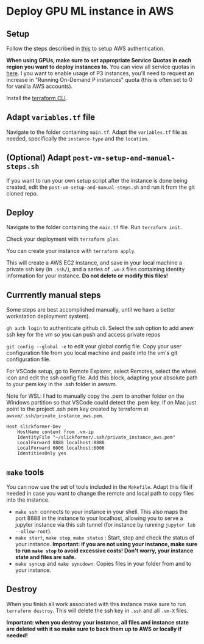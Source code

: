 # Deploy GPU ML instance in AWS

## Setup

Follow the steps described in [this](https://registry.terraform.io/providers/hashicorp/aws/latest/docs#authentication-and-configuration) to setup AWS authentication.

**When using GPUs, make sure to set appropriate Service Quotas in each region you want to deploy instances to.** You can view all service quotas in [here](https://console.aws.amazon.com/servicequotas/home/services/ec2/quotas). I you want to enable usage of P3 instances, you'll need to request an increase in "Running On-Demand P instances" quota (this is often set to 0 for vanilla AWS accounts).

Install the [terraform CLI](https://learn.hashicorp.com/tutorials/terraform/install-cli).

## Adapt `variables.tf` file

Navigate to the folder containing `main.tf`. Adapt the `variables.tf` file as needed, specifically the `instance-type` and the `location`.

## (Optional) Adapt `post-vm-setup-and-manual-steps.sh`

If you want to run your own setup script after the instance is done being created, edit the `post-vm-setup-and-manual-steps.sh` and run it from the git cloned repo.

## Deploy

Navigate to the folder containing the `main.tf` file. Run `terraform init`.

Check your deployment with `terraform plan`.

You can create your instance with `terraform apply`.

This will create a AWS EC2 instance, and save in your local machine a private ssh key (in `.ssh/`), and a series of `.vm-X` files containing identity information for your instance. **Do not delete or modify this files!**

## Currrently manual steps

Some steps are best accomplished manually, until we have a better workstation deployment system).

`gh auth login` to authenticate github cli. Select the ssh option to add anew ssh key for the vm so you can push and access private repos

`git config --global -e` to edit your global config file. Copy your user configuration file from you local machine and paste into the vm's git configuration file.

For VSCode setup, go to Remote Explorer, select Remotes, select the wheel icon and edit the ssh config file. Add this block, adapting your absolute path to your pem key in the .ssh folder in awsvm.

 Note for WSL: I had to manually copy the .pem to another folder on the Windows partition so that VSCode could detect the .pem key. If on Mac just point to the project .ssh pem key created by terraform at `awsvm/.ssh/private_instance_aws.pem`.

```
Host slickformer-Dev
    HostName content from .vm-ip
    IdentityFile "~/slickformer/.ssh/private_instance_aws.pem"
    LocalForward 8888 localhost:8888
    LocalForward 6006 localhost:6006
    IdentitiesOnly yes
```


## `make` tools

You can now use the set of tools included in the `Makefile`. Adapt this file if needed in case you want to change the remote and local path to copy files into the instance.

- `make ssh`: connects to your instance in your shell. This also maps the port 8888 in the instance to your localhost, allowing you to serve a jupyter instance via this ssh tunnel (for instance by running `jupyter lab --allow-root`).
- `make start`, `make stop`, `make status` : Start, stop and check the status of your instance. **Important: if you are not using your instance, make sure to run `make stop` to avoid excessive costs! Don't worry, your instance state and files are safe.**
- `make syncup` and `make syncdown`: Copies files in your folder from and to your instance.

## Destroy

When you finish all work associated with this instance make sure to run `terraform destroy`. This will delete the ssh key in `.ssh` and all `.vm-X` files.

**Important: when you destroy your instance, all files and instance state are deleted with it so make sure to back them up to AWS or locally if needed!**
